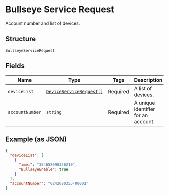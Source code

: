 
# Bullseye Service Request

Account number and list of devices.

## Structure

`BullseyeServiceRequest`

## Fields

| Name | Type | Tags | Description |
|  --- | --- | --- | --- |
| `deviceList` | [`DeviceServiceRequest[]`](../../doc/models/device-service-request.md) | Required | A list of devices. |
| `accountNumber` | `string` | Required | A unique identifier for an account. |

## Example (as JSON)

```json
{
  "deviceList": [
    {
      "imei": "354658090356210",
      "BullseyeEnable": true
    }
  ],
  "accountNumber": "0242080353-00001"
}
```

